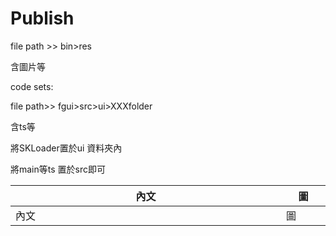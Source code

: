 # Publish

file path &gt;&gt; bin&gt;res

含圖片等

code sets:

file path&gt;&gt; fgui&gt;src&gt;ui&gt;XXXfolder

含ts等

將SKLoader置於ui 資料夾內

將main等ts 置於src即可



|內文 | 圖 |
|-----|-----|
|內文<img width=500/>|圖<img width=50/>|



